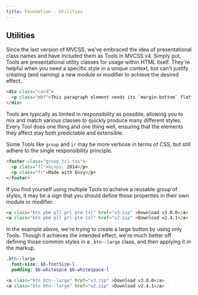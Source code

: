 ```yaml
---
title: Foundation - Utilities
---
```


## Utilities

Since the last version of MVCSS, we've embraced the idea of presentational class names and have included them as Tools in MVCSS v4. Simply put, Tools are presentational utility classes for usage within HTML itself. They're helpful when you need a specific style in a unique context, but can't justify creating (and naming) a new module or modifier to achieve the desired effect.

```html
<div class="card">
  <p class="mbf">This paragraph element needs its `margin-bottom` flattened, so we're adding a class of `mbf`.</p>
</div>
```

Tools are typically as limited in responsibility as possible, allowing you to mix and match various classes to quickly produce many different styles. Every Tool does one thing and one thing well, ensuring that the elements they affect stay both predictable and extensible.

Some Tools like `group` and `ir` may be more verbose in terms of CSS, but still adhere to the single responsibility principle.

```html
<footer class="group tci tss">
  <p class="fl">&copy; 2014</p>
  <p class="fr">Made with Envy</p>
</footer>
```

If you find yourself using multiple Tools to acheive a reusable group of styles, it may be a sign that you should define those properties in their own module or modifier.

```html
<a class="btn pbm pll prl ptm tsl" href="v3.zip" >Download v3.0.0</a>
<a class="btn pbm pll prl ptm tsl" href="v2.zip" >Download v2.4.1</a>
```

In the example above, we're trying to create a large button by using only Tools. Though it achieves the intended effect, we're much better off defining those common styles in a `.btn--large` class, and then applying it in the markup.

```sass
.btn--large
  font-size: $b-fontSize-l
  padding: $b-whitespce $b-whitespace-l
```

```html
<a class="btn btn--large" href="v3.zip" >Download v3.0.0</a>
<a class="btn btn--large" href="v2.zip" >Download v2.4.1</a>
```
